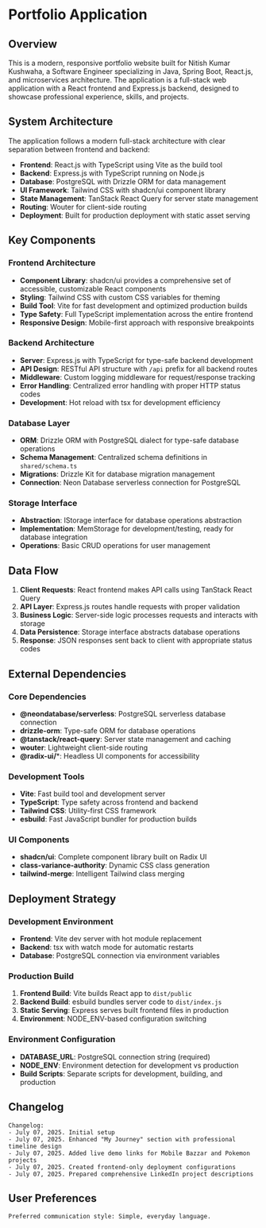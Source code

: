 # Portfolio Application

## Overview

This is a modern, responsive portfolio website built for Nitish Kumar Kushwaha, a Software Engineer specializing in Java, Spring Boot, React.js, and microservices architecture. The application is a full-stack web application with a React frontend and Express.js backend, designed to showcase professional experience, skills, and projects.

## System Architecture

The application follows a modern full-stack architecture with clear separation between frontend and backend:

- **Frontend**: React.js with TypeScript using Vite as the build tool
- **Backend**: Express.js with TypeScript running on Node.js
- **Database**: PostgreSQL with Drizzle ORM for data management
- **UI Framework**: Tailwind CSS with shadcn/ui component library
- **State Management**: TanStack React Query for server state management
- **Routing**: Wouter for client-side routing
- **Deployment**: Built for production deployment with static asset serving

## Key Components

### Frontend Architecture
- **Component Library**: shadcn/ui provides a comprehensive set of accessible, customizable React components
- **Styling**: Tailwind CSS with custom CSS variables for theming
- **Build Tool**: Vite for fast development and optimized production builds
- **Type Safety**: Full TypeScript implementation across the entire frontend
- **Responsive Design**: Mobile-first approach with responsive breakpoints

### Backend Architecture
- **Server**: Express.js with TypeScript for type-safe backend development
- **API Design**: RESTful API structure with `/api` prefix for all backend routes
- **Middleware**: Custom logging middleware for request/response tracking
- **Error Handling**: Centralized error handling with proper HTTP status codes
- **Development**: Hot reload with tsx for development efficiency

### Database Layer
- **ORM**: Drizzle ORM with PostgreSQL dialect for type-safe database operations
- **Schema Management**: Centralized schema definitions in `shared/schema.ts`
- **Migrations**: Drizzle Kit for database migration management
- **Connection**: Neon Database serverless connection for PostgreSQL

### Storage Interface
- **Abstraction**: IStorage interface for database operations abstraction
- **Implementation**: MemStorage for development/testing, ready for database integration
- **Operations**: Basic CRUD operations for user management

## Data Flow

1. **Client Requests**: React frontend makes API calls using TanStack React Query
2. **API Layer**: Express.js routes handle requests with proper validation
3. **Business Logic**: Server-side logic processes requests and interacts with storage
4. **Data Persistence**: Storage interface abstracts database operations
5. **Response**: JSON responses sent back to client with appropriate status codes

## External Dependencies

### Core Dependencies
- **@neondatabase/serverless**: PostgreSQL serverless database connection
- **drizzle-orm**: Type-safe ORM for database operations
- **@tanstack/react-query**: Server state management and caching
- **wouter**: Lightweight client-side routing
- **@radix-ui/***: Headless UI components for accessibility

### Development Tools
- **Vite**: Fast build tool and development server
- **TypeScript**: Type safety across frontend and backend
- **Tailwind CSS**: Utility-first CSS framework
- **esbuild**: Fast JavaScript bundler for production builds

### UI Components
- **shadcn/ui**: Complete component library built on Radix UI
- **class-variance-authority**: Dynamic CSS class generation
- **tailwind-merge**: Intelligent Tailwind class merging

## Deployment Strategy

### Development Environment
- **Frontend**: Vite dev server with hot module replacement
- **Backend**: tsx with watch mode for automatic restarts
- **Database**: PostgreSQL connection via environment variables

### Production Build
1. **Frontend Build**: Vite builds React app to `dist/public`
2. **Backend Build**: esbuild bundles server code to `dist/index.js`
3. **Static Serving**: Express serves built frontend files in production
4. **Environment**: NODE_ENV-based configuration switching

### Environment Configuration
- **DATABASE_URL**: PostgreSQL connection string (required)
- **NODE_ENV**: Environment detection for development vs production
- **Build Scripts**: Separate scripts for development, building, and production

## Changelog

```
Changelog:
- July 07, 2025. Initial setup
- July 07, 2025. Enhanced "My Journey" section with professional timeline design
- July 07, 2025. Added live demo links for Mobile Bazzar and Pokemon projects
- July 07, 2025. Created frontend-only deployment configurations
- July 07, 2025. Prepared comprehensive LinkedIn project descriptions
```

## User Preferences

```
Preferred communication style: Simple, everyday language.
```